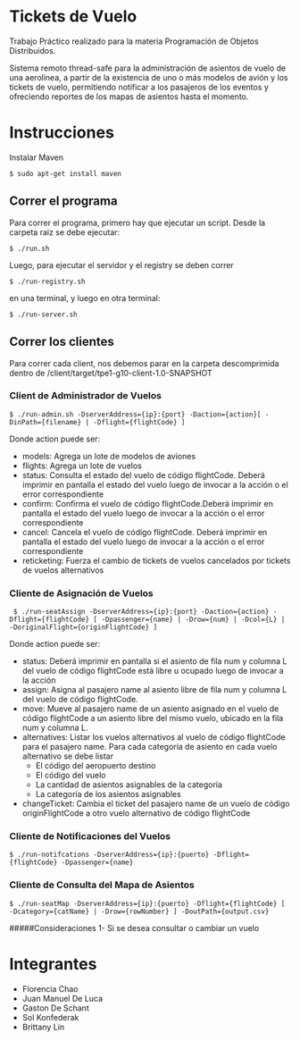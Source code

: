 # Tickets de Vuelo

Trabajo Práctico realizado para la materia Programación de Objetos Distribuidos. 

Sistema remoto thread-safe para la administración de asientos de vuelo de una aerolínea, a partir de la existencia de uno o más modelos de avión y los tickets de vuelo, permitiendo notificar a los pasajeros de los eventos y ofreciendo reportes de los mapas de asientos hasta el momento.

# Instrucciones
Instalar Maven
````
$ sudo apt-get install maven
````

## Correr el programa

Para correr el programa, primero hay que ejecutar un script. Desde la carpeta raiz se debe ejecutar:
````
$ ./run.sh
````
Luego, para ejecutar el servidor y el registry se deben correr
````
$ ./run-registry.sh
````
en una terminal, y luego en otra terminal:
````
$ ./run-server.sh
````

## Correr los clientes

Para correr cada client, nos debemos parar en la carpeta descomprimida dentro de /client/target/tpe1-g10-client-1.0-SNAPSHOT

### Client de Administrador de Vuelos

````
$ ./run-admin.sh -DserverAddress={ip}:{port} -Daction={action}[ -DinPath={filename} | -Dflight={flightCode} ]
````
Donde action puede ser:
- models: Agrega un lote de modelos de aviones
- flights: Agrega un lote de vuelos 
- status: Consulta el estado del vuelo de código flightCode. Deberá imprimir en
pantalla el estado del vuelo luego de invocar a la acción o el error correspondiente 
- confirm: Confirma el vuelo de código flightCode.Deberá imprimir en pantalla el
estado del vuelo luego de invocar a la acción o el error correspondiente 
- cancel: Cancela el vuelo de código flightCode. Deberá imprimir en pantalla el
estado del vuelo luego de invocar a la acción o el error correspondiente 
- reticketing: Fuerza el cambio de tickets de vuelos cancelados por tickets de
vuelos alternativos

### Cliente de Asignación de Vuelos

````
 $ ./run-seatAssign -DserverAddress={ip}:{port} -Daction={action} -Dflight={flightCode} [ -Dpassenger={name} | -Drow={num} | -Dcol={L} | -DoriginalFlight={originFlightCode} ]
````
Donde action puede ser:
- status: Deberá imprimir en pantalla si el asiento de fila num y columna L del vuelo de código flightCode está libre u ocupado luego de invocar a la acción 
- assign: Asigna al pasajero name al asiento libre de fila num y columna L del vuelo de código flightCode.
- move: Mueve al pasajero name de un asiento asignado en el vuelo de código flightCode a un asiento libre del mismo vuelo, ubicado en la fila num y columna L. 
- alternatives: Listar los vuelos alternativos al vuelo de código flightCode para el pasajero name. Para cada categoría de asiento en cada vuelo alternativo se debe listar 
  - El código del aeropuerto destino 
  - El código del vuelo 
  - La cantidad de asientos asignables de la categoría 
  - La categoría de los asientos asignables 
- changeTicket: Cambia el ticket del pasajero name de un vuelo de código originFlightCode a otro vuelo alternativo de código flightCode

### Cliente de Notificaciones del Vuelos

````
$ ./run-notifcations -DserverAddress={ip}:{puerto} -Dflight={flightCode} -Dpassenger={name}
````

### Cliente de Consulta del Mapa de Asientos

````
$ ./run-seatMap -DserverAddress={ip}:{puerto} -Dflight={flightCode} [ -Dcategory={catName} | -Drow={rowNumber} ] -DoutPath={output.csv}
````
#####Consideraciones
1- Si se desea consultar o cambiar un vuelo 

# Integrantes

- Florencia Chao 
- Juan Manuel De Luca
- Gaston De Schant
- Sol Konfederak
- Brittany Lin

